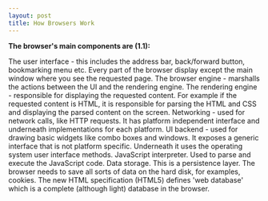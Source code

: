 ```yaml
---
layout: post
title: How Browsers Work
---
```

**The browser's main components are (1.1):** 

The user interface - this includes the address bar, back/forward button, bookmarking menu etc. Every part of the browser display except the main window where you see the requested page.
The browser engine - marshalls the actions between the UI and the rendering engine.
The rendering engine - responsible for displaying the requested content. For example if the requested content is HTML, it is responsible for parsing the HTML and CSS and displaying the parsed content on the screen.
Networking - used for network calls, like HTTP requests. It has platform independent interface and underneath implementations for each platform.
UI backend - used for drawing basic widgets like combo boxes and windows. It exposes a generic interface that is not platform specific. Underneath it uses the operating system user interface methods.
JavaScript interpreter. Used to parse and execute the JavaScript code.
Data storage. This is a persistence layer. The browser needs to save all sorts of data on the hard disk, for examples, cookies. The new HTML specification (HTML5) defines 'web database' which is a complete (although light) database in the browser.

